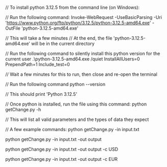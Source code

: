 // To install python 3.12.5 from the command line (on Windows):

// Run the following command: 
Invoke-WebRequest -UseBasicParsing -Uri 'https://www.python.org/ftp/python/3.12.5/python-3.12.5-amd64.exe' -OutFile 'python-3.12.5-amd64.exe'

// This will take a few minutes
// At the end, the file 'python-3.12.5-amd64.exe' will be in the current directory

// Run the following command to silently install this python version for the current user
.\python-3.12.5-amd64.exe /quiet InstallAllUsers=0 PrependPath=1 Include_test=0

// Wait a few minutes for this to run, then close and re-open the terminal

// Run the following command
python --version

// This should print 'Python 3.12.5'


// Once python is installed, run the file using this command:
python getChange.py -h

// This will list all valid parameters and the types of data they expect

// A few example commands:
python getChange.py -in input.txt

python getChange.py -in input.txt -out output

python getChange.py -in input.txt -out output -c USD

python getChange.py -in input.txt -out output -c EUR